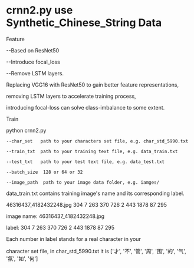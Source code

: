 
# crnn2.py use Synthetic_Chinese_String Data

Feature

--Based on ResNet50

--Introduce focal_loss

--Remove LSTM layers.

Replacing VGG16 with ResNet50 to gain better feature representations, 

removing LSTM layers to accelerate training process, 

introducing focal-loss can solve class-imbalance to some extent.

Train

python crnn2.py

    --char_set   path to your characters set file, e.g. char_std_5990.txt

    --train_txt  path to your training text file, e.g. data_train.txt

    --test_txt   path to your test text file, e.g. data_test.txt

    --batch_size  128 or 64 or 32

    --image_path  path to your image data folder, e.g. iamges/


data_train.txt contains  training image's name and its corresponding label.

46316437_4182432248.jpg 304 7 263 370 726 2 443 1878 87 295

image name: 46316437_4182432248.jpg

label: 304 7 263 370 726 2 443 1878 87 295

Each number in label stands for a real character in your 

character set file, in char_std_5990.txt it is ['才', '不', '管', '周', '围', '的', '气', '氛', '如', '何']


